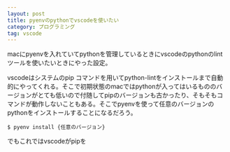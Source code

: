 ```yaml
---
layout: post
title: pyenvのpythonでvscodeを使いたい
category: プログラミング
tag: vscode
---
```

macにpyenvを入れていてpythonを管理しているときにvscodeのpythonのlintツールを使いたいときにやった設定。

vscodeはシステムのpip コマンドを用いてpython-lintをインストールまで自動的にやってくれる。そこで初期状態のmacではpythonが入ってはいるもののバージョンがとても低いので付随してpipのバージョンも古かったり、そもそもコマンドが動作しないこともある。そこでpyenvを使って任意のバージョンのpythonをインストールすることになるだろう。

```
$ pyenv install {任意のバージョン}
```

でもこれではvscodeがpipを
